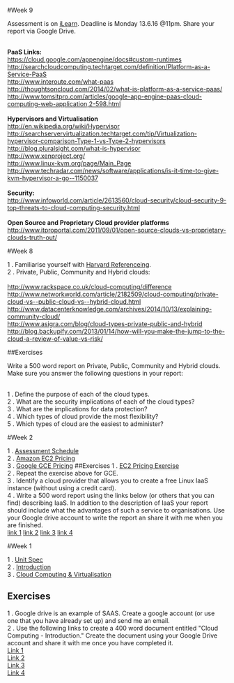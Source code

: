 #Week 9

Assessment is on [iLearn](http://ilearn.fife.ac.uk/course/view.php?id=5254). Deadline is Monday 13.6.16 @11pm. Share your report via Google Drive.

<br>**PaaS Links:**
<br>https://cloud.google.com/appengine/docs#custom-runtimes
<br>http://searchcloudcomputing.techtarget.com/definition/Platform-as-a-Service-PaaS
<br>http://www.interoute.com/what-paas
<br>http://thoughtsoncloud.com/2014/02/what-is-platform-as-a-service-paas/
<br>http://www.tomsitpro.com/articles/google-app-engine-paas-cloud-computing-web-application,2-598.html
<br>
<br>**Hypervisors and Virtualisation**
<br>http://en.wikipedia.org/wiki/Hypervisor
<br>http://searchservervirtualization.techtarget.com/tip/Virtualization-hypervisor-comparison-Type-1-vs-Type-2-hypervisors
<br>http://blog.pluralsight.com/what-is-hypervisor
<br>http://www.xenproject.org/
<br>http://www.linux-kvm.org/page/Main_Page
<br>http://www.techradar.com/news/software/applications/is-it-time-to-give-kvm-hypervisor-a-go--1150037
<br>
<br>**Security:**
<br>http://www.infoworld.com/article/2613560/cloud-security/cloud-security-9-top-threats-to-cloud-computing-security.html
<br>
<br>**Open Source and Proprietary Cloud provider platforms**
<br>http://www.itproportal.com/2011/09/01/open-source-clouds-vs-proprietary-clouds-truth-out/




#Week 8

1 . Familiarise yourself with [Harvard Referenceing](http://libweb.anglia.ac.uk/referencing/files/QuickHarvardGuide2015.pdf).
<br>2 . Private, Public, Community and Hybrid clouds: 
<br>
<br>http://www.rackspace.co.uk/cloud-computing/difference
<br>http://www.networkworld.com/article/2182509/cloud-computing/private-cloud-vs--public-cloud-vs--hybrid-cloud.html
<br>http://www.datacenterknowledge.com/archives/2014/10/13/explaining-community-cloud/
<br>http://www.asigra.com/blog/cloud-types-private-public-and-hybrid
<br>http://blog.backupify.com/2013/01/14/how-will-you-make-the-jump-to-the-cloud-a-review-of-value-vs-risk/

##Exercises 

Write a 500 word report on Private, Public, Community and Hybrid clouds. Make sure you answer the following questions in your report:

<br>1 . Define the purpose of each of the cloud types.
<br>2 . What are the security implications of each of the cloud types?
<br>3 . What are the implications for data protection?
<br>4 . Which types of cloud provide the most flexibility?
<br>5 . Which types of cloud are the easiest to administer?




#Week 2

1 . [Assessment Schedule](https://docs.google.com/document/d/1KO7tyPs0YO1ES2W3C4Gjoh6IHAyClhv92J93sMLWvLs/pub)
<br>2 . [Amazon EC2 Pricing](https://aws.amazon.com/ec2/pricing/)
<br>3 . [Google GCE Pricing](https://cloud.google.com/compute/pricing)
##Exercises
1 . [EC2 Pricing Exercise](https://docs.google.com/document/d/1BaVDKw2eOLNJloyO3jl4QPHeLVGb46E0bCOsI4mOeMw/pub)
<br>2 . Repeat the exercise above for GCE.
<br>3 . Identify a cloud provider that allows you to create a free Linux IaaS instance (without using a credit card).
<br>4 . Write a 500 word report using the links below (or others that you can find) describing IaaS. In addition to the description of IaaS your report should include what the advantages of such a service to organisations. Use your Google drive account to write the report an share it with me when you are finished.  
[link 1](http://searchcloudcomputing.techtarget.com/definition/Infrastructure-as-a-Service-IaaS)
[link 2](http://www.interoute.com/what-iaas)
[link 3](http://www.thoughtsoncloud.com/2014/02/what-is-infrastructure-as-a-service-iaas/)
[link 4](http://www.cloudpro.co.uk/iaas/4797/what-is-iaas)

#Week 1

1 . [Unit Spec](https://www.google.co.uk/url?sa=t&rct=j&q=&esrc=s&source=web&cd=2&cad=rja&uact=8&ved=0ahUKEwi1tIiG7dHLAhXE0xQKHa2ADhUQFgghMAE&url=http%3A%2F%2Fwww.sqa.org.uk%2Fsqa%2Ffiles%2Fhn%2FH17934.pdf&usg=AFQjCNFZ8WPbZ2tiiAgI-REg65hsWXJqLw&bvm=bv.117218890,d.ZWU)
<br>2 . [Introduction](https://docs.google.com/presentation/d/1nyWQHHeLWD8Iys8IuZuWRJmFoYTfLh6ivA4eN2kFiBQ/pub?start=false&loop=false&delayms=60000&slide=id.p13)
<br>3 . [Cloud Computing & Virtualisation](https://docs.google.com/presentation/d/1u9QhF4I-3CXiOo7sjS-zIeqg5SBJp-BDUf_332qLPxE/edit?usp=sharing)

 
## Exercises

1 . Google drive is an example of SAAS. Create a google account (or use one that you have already set up) and send me an email.
<br>2 . Use the following links to create a 400 word document entitled "Cloud Computing - Introduction." Create the document using your Google Drive account and share it with me once you have completed it. 
<br>[Link 1](http://www.howstuffworks.com/cloud-computing/cloud-computing.htm)
<br>[Link 2](http://www.webopedia.com/TERM/C/cloud_computing.html)
<br>[Link 3](http://uk.pcmag.com/networking-communications-software-products/16824/feature/what-is-cloud-computing)
<br>[Link 4](http://www.teach-ict.com/technology_explained/cloud_computing/cloud_computing.html)

